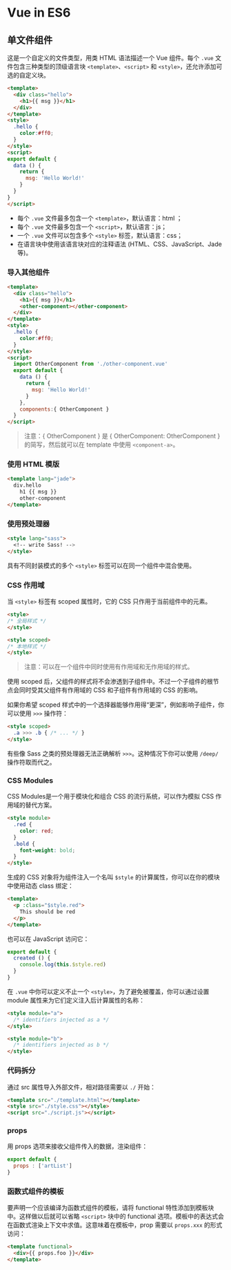 # Vue in ES6
## 单文件组件
这是一个自定义的文件类型，用类 HTML 语法描述一个 Vue 组件。每个 `.vue` 文件包含三种类型的顶级语言块 `<template>`、`<script>` 和 `<style>`，还允许添加可选的自定义块。

``` html
<template>
  <div class="hello">
    <h1>{{ msg }}</h1>
  </div>
</template>
<style>
  .hello {
    color:#ff0;
  }
</style>
<script>
export default {
  data () {
    return {
      msg: 'Hello World!'
    }
  }
}
</script>
```

* 每个 `.vue` 文件最多包含一个 `<template>`，默认语言：html ；
* 每个 `.vue` 文件最多包含一个 `<script>`，默认语言：js；
* 一个 `.vue` 文件可以包含多个 `<style>` 标签，默认语言：css；
* 在语言块中使用该语言块对应的注释语法 (HTML、CSS、JavaScript、Jade 等)。

### 导入其他组件
``` html
<template>
  <div class="hello">
    <h1>{{ msg }}</h1>
    <other-component></other-component>
  </div>
</template>
<style>
  .hello {
    color:#ff0;
  }
</style>
<script>
  import OtherComponent from './other-component.vue'
  export default {
    data () {
      return {
        msg: 'Hello World!'
      }
    },
    components:{ OtherComponent }
  }
</script>
```

> 注意：{ OtherComponent } 是 { OtherComponent: OtherComponent } 的简写，然后就可以在 template 中使用 `<component-a>`。

### 使用 HTML 模版
``` html
<template lang="jade">
  div.hello
    h1 {{ msg }}
    other-component
</template>
```

### 使用预处理器
``` html
<style lang="sass">
  <!-- write Sass! -->
</style>
```

具有不同封装模式的多个 `<style>` 标签可以在同一个组件中混合使用。

### CSS 作用域
当 `<style>` 标签有 scoped 属性时，它的 CSS 只作用于当前组件中的元素。

``` html
<style>
/* 全局样式 */
</style>

<style scoped>
/* 本地样式 */
</style>
```

> 注意：可以在一个组件中同时使用有作用域和无作用域的样式。

使用 scoped 后，父组件的样式将不会渗透到子组件中。不过一个子组件的根节点会同时受其父组件有作用域的 CSS 和子组件有作用域的 CSS 的影响。

如果你希望 scoped 样式中的一个选择器能够作用得“更深”，例如影响子组件，你可以使用 `>>>` 操作符：

``` html
<style scoped>
  .a >>> .b { /* ... */ }
</style>
```

有些像 Sass 之类的预处理器无法正确解析 `>>>`。这种情况下你可以使用 `/deep/` 操作符取而代之。

### CSS Modules
CSS Modules是一个用于模块化和组合 CSS 的流行系统，可以作为模拟 CSS 作用域的替代方案。

``` html
<style module>
  .red {
    color: red;
  }
  .bold {
    font-weight: bold;
  }
</style>
```

生成的 CSS 对象将为组件注入一个名叫 `$style` 的计算属性，你可以在你的模块中使用动态 class 绑定：

``` html
<template>
  <p :class="$style.red">
    This should be red
  </p>
</template>
```

也可以在 JavaScript 访问它：

``` js
export default {
  created () {
    console.log(this.$style.red)
  }
}
```

在 `.vue` 中你可以定义不止一个 `<style>`，为了避免被覆盖，你可以通过设置 module 属性来为它们定义注入后计算属性的名称：

``` html
<style module="a">
  /* identifiers injected as a */
</style>

<style module="b">
  /* identifiers injected as b */
</style>
```

### 代码拆分
通过 src 属性导入外部文件，相对路径需要以 `./` 开始：

``` html
<template src="./template.html"></template>
<style src="./style.css"></style>
<script src="./script.js"></script>
```

### props
用 props 选项来接收父组件传入的数据，渲染组件：

``` js
export default {
  props : ['artList']
}
```

### 函数式组件的模板
要声明一个应该编译为函数式组件的模板，请将 functional 特性添加到模板块中。这样做以后就可以省略 `<script>` 块中的 functional 选项。模板中的表达式会在函数式渲染上下文中求值。这意味着在模板中，prop 需要以 `props.xxx` 的形式访问：

``` html
<template functional>
  <div>{{ props.foo }}</div>
</template>
```
